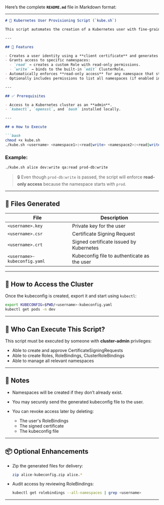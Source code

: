 Here’s the complete **`README.md`** file in Markdown format:

---

````markdown
# 🚀 Kubernetes User Provisioning Script (`kube.sh`)

This script automates the creation of a Kubernetes user with fine-grained access to specific namespaces using client certificates and RBAC.

---

## 📌 Features

- Creates a user identity using a **client certificate** and generates a **kubeconfig** file.
- Grants access to specific namespaces:
  - `read` → creates a custom Role with read-only permissions.
  - `write` → binds to the built-in `edit` ClusterRole.
- Automatically enforces **read-only access** for any namespace that starts with `prod`.
- Optionally includes permissions to list all namespaces (if enabled in the script).

---

## ✅ Prerequisites

- Access to a Kubernetes cluster as an **admin**.
- `kubectl`, `openssl`, and `bash` installed locally.

---

## ⚙️ How to Execute

```bash
chmod +x kube.sh
./kube.sh <username> <namespace1>:<read|write> <namespace2>:<read|write> ...
````

### Example:

```bash
./kube.sh alice dev:write qa:read prod-db:write
```

> 🔒 Even though `prod-db:write` is passed, the script will enforce **read-only access** because the namespace starts with `prod`.

---

## 📁 Files Generated

| File                         | Description                                 |
| ---------------------------- | ------------------------------------------- |
| `<username>.key`             | Private key for the user                    |
| `<username>.csr`             | Certificate Signing Request                 |
| `<username>.crt`             | Signed certificate issued by Kubernetes     |
| `<username>-kubeconfig.yaml` | Kubeconfig file to authenticate as the user |

---

## 🔐 How to Access the Cluster

Once the kubeconfig is created, export it and start using `kubectl`:

```bash
export KUBECONFIG=$PWD/<username>-kubeconfig.yaml
kubectl get pods -n dev
```

---

## 👤 Who Can Execute This Script?

This script must be executed by someone with **cluster-admin** privileges:

* Able to create and approve CertificateSigningRequests
* Able to create Roles, RoleBindings, ClusterRoleBindings
* Able to manage all relevant namespaces

---

## 📌 Notes

* Namespaces will be created if they don’t already exist.
* You may securely send the generated kubeconfig file to the user.
* You can revoke access later by deleting:

  * The user's RoleBindings
  * The signed certificate
  * The kubeconfig file

---

## 📦 Optional Enhancements

* Zip the generated files for delivery:

  ```bash
  zip alice-kubeconfig.zip alice.*
  ```
* Audit access by reviewing RoleBindings:

  ```bash
  kubectl get rolebindings --all-namespaces | grep <username>
  ```

---

